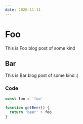 ```yaml
---
date: 2020-11-11
---
```


# Foo

This is Foo blog post of some kind

## Bar

This is Bar blog post of some kind :)

### Code

```ts
const foo = 'foo'

function getBeer() {
  return 'beer' + foo
}
```
